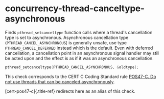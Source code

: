 # concurrency-thread-canceltype-asynchronous

Finds `pthread_setcanceltype` function calls where a thread\'s
cancellation type is set to asynchronous. Asynchronous cancellation type
(`PTHREAD_CANCEL_ASYNCHRONOUS`) is generally unsafe, use type
`PTHREAD_CANCEL_DEFERRED` instead which is the default. Even with
deferred cancellation, a cancellation point in an asynchronous signal
handler may still be acted upon and the effect is as if it was an
asynchronous cancellation.

```c++
pthread_setcanceltype(PTHREAD_CANCEL_ASYNCHRONOUS, &oldtype);
```

This check corresponds to the CERT C Coding Standard rule [POS47-C. Do
not use threads that can be canceled
asynchronously](https://wiki.sei.cmu.edu/confluence/display/c/POS47-C.+Do+not+use+threads+that+can+be+canceled+asynchronously).

[cert-pos47-c]{.title-ref} redirects here as an alias of this check.
